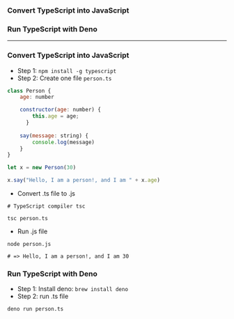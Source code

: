 ### Convert TypeScript into JavaScript
### Run TypeScript with Deno 
--------------------------------------------------

### Convert TypeScript into JavaScript

* Step 1: ```npm install -g typescript```
* Step 2: Create one file `person.ts`

```js
class Person {
    age: number

    constructor(age: number) {
        this.age = age;
      }
    
    say(message: string) {
        console.log(message)
    }
}

let x = new Person(30)

x.say("Hello, I am a person!, and I am " + x.age)
```

* Convert .ts file to .js

```
# TypeScript compiler tsc

tsc person.ts
```

* Run .js file

```
node person.js

# => Hello, I am a person!, and I am 30
```

### Run TypeScript with Deno 

* Step 1: Install deno: ```brew install deno```
* Step 2: run .ts file

```
deno run person.ts
```













